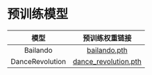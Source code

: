 # 预训练模型

| 模型 | 预训练权重链接 |
| :----------------: | :------------------------: |
| Bailando | [bailando.pth](https://drive.google.com/file/d/1ZYdBoS_KWZ2Ck1XzLK0rfs1RehnI6I45/view?usp=sharing) |
| DanceRevolution | [dance_revolution.pth](https://drive.google.com/file/d/1CTdW54Ann_zz4qAqGyQNipv7iWiPgUFD/view?usp=sharing) |
